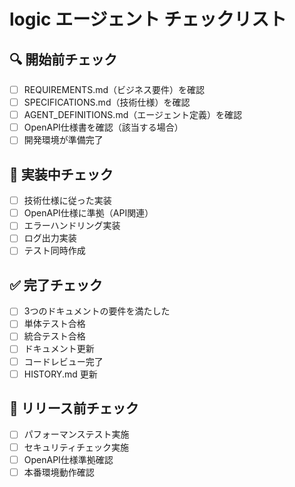 # logic エージェント チェックリスト

## 🔍 開始前チェック
- [ ] REQUIREMENTS.md（ビジネス要件）を確認
- [ ] SPECIFICATIONS.md（技術仕様）を確認
- [ ] AGENT_DEFINITIONS.md（エージェント定義）を確認
- [ ] OpenAPI仕様書を確認（該当する場合）
- [ ] 開発環境が準備完了

## 🔨 実装中チェック
- [ ] 技術仕様に従った実装
- [ ] OpenAPI仕様に準拠（API関連）
- [ ] エラーハンドリング実装
- [ ] ログ出力実装
- [ ] テスト同時作成

## ✅ 完了チェック
- [ ] 3つのドキュメントの要件を満たした
- [ ] 単体テスト合格
- [ ] 統合テスト合格
- [ ] ドキュメント更新
- [ ] コードレビュー完了
- [ ] HISTORY.md 更新

## 📝 リリース前チェック
- [ ] パフォーマンステスト実施
- [ ] セキュリティチェック実施
- [ ] OpenAPI仕様準拠確認
- [ ] 本番環境動作確認
